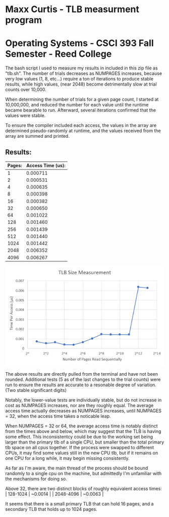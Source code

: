 # Maxx Curtis - TLB measurment program
# Operating Systems - CSCI 393 Fall Semester - Reed College

The bash script I used to measure my results in included in this zip
file as "tlb.sh".
The number of trials decreases as NUMPAGES increases, because very 
low values (1, 8, etc...) require a ton of iterations to produce 
stable results, while high values, (near 2048) become detrimentally
slow at trial counts over 10,000.

When determining the number of trials for a given page count, I
started at 10,000,000, and reduced the number for each value
until the runtime became bearable to run. Afterward, several
iterations confirmed that the values were stable.

To ensure the compiler included each access, the values in the
array are determined pseudo-randomly at runtime, and the values
received from the array are summed and printed.



## Results:
| Pages: | Access Time (us): |
|--------|-------------------|
| 1 | 0.000711 |
| 2 | 0.000531 |
| 4 | 0.000635 |
| 8 | 0.000398 |
| 16 | 0.000382 |
| 32 | 0.000650 |
| 64 | 0.001022 |
| 128 | 0.001460 |
| 256 | 0.001439 |
| 512 | 0.001440 |
| 1024 | 0.001442 |
| 2048 | 0.006352 |
| 4096 | 0.006267 |

![](tlb.png)


The above results are directly pulled from the terminal and have 
not been rounded. Additional tests (5 as of the last changes to 
the trial counts) were run to ensure the results are accurate to 
a resonable degree of variation.
(Two stable significant digits)

Notably, the lower-value tests are individually stable, but do not
increase in cost as NUMPAGES increases, nor are they roughly equal.
The average access time actually decreases as NUMPAGES increases,
until NUMPAGES = 32, when the access time takes a noticable leap.

When NUMPAGES = 32 or 64, the average access time is notably distinct
from the times above and below, which may suggest that the TLB
is having some effect. This inconsistentcy could be due to the working
set being larger than the primary tlb of a single CPU, but smaller than
the total primary tlb space on all cpus together. If the process were
swapped to different CPUs, it may find some values still in the new CPU
tlb, but if it remains on one CPU for a long while, it may begin 
missing consistently.

As far as I'm aware, the main thread of the process should be bound
randomly to a single cpu on the machine, but admittedly I'm unfamiliar
with the mechanisms for doing so.

Above 32, there are two distinct blocks of roughly equivalent
access times:
| 128-1024 |  ~0.0014 |
| 2048-4096 | ~0.0063 |

It seems that there is a small primary TLB that can hold 16 pages,
and a secondary TLB that holds up to 1024 pages.
